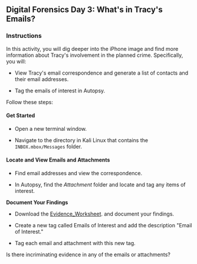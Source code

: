 ## Digital Forensics Day 3: What's in Tracy's Emails?

### Instructions 

In this activity, you will dig deeper into the iPhone image and find more information about Tracy's involvement in the planned crime. Specifically, you will:

* View Tracy's email correspondence and generate a list of contacts and their email addresses.

* Tag the emails of interest in Autopsy.

Follow these steps: 
 
#### Get Started

* Open a new terminal window.

* Navigate to the directory in Kali Linux that contains the `INBOX.mbox/Messages` folder.

#### Locate and View Emails and Attachments 

* Find email addresses and view the correspondence.

* In Autopsy, find the _Attachment_ folder and locate and tag any items of interest.

**Document Your Findings**

* Download the [Evidence_Worksheet](Evidence_Worksheet.docx).
and document your findings.

* Create a new tag called Emails of Interest and add the description "Email of Interest." 

* Tag each email and attachment with this new tag.

Is there incriminating evidence in any of the emails or attachments?
